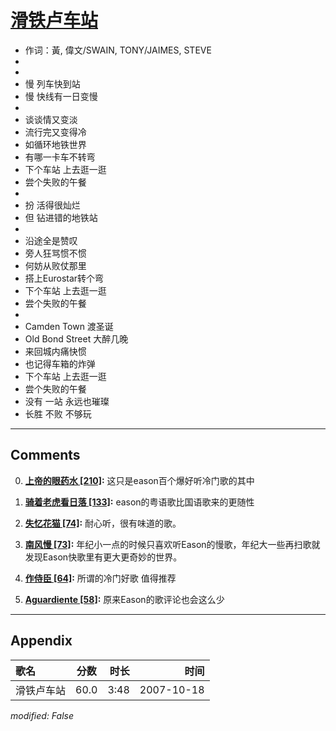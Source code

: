 # [滑铁卢车站](https://music.163.com/song?id=65463)

* 作词：黃, 偉文/SWAIN, TONY/JAIMES, STEVE
*
*
* 慢 列车快到站
* 慢 快线有一日变慢
* 
* 谈谈情又变淡
* 流行完又变得冷
* 如循环地铁世界
* 有哪一卡车不转弯
* 下个车站 上去逛一逛
* 尝个失败的午餐
* 
* 扮 活得很灿烂
* 但 钻进错的地铁站
* 
* 沿途全是赞叹
* 旁人狂骂惯不惯
* 何妨从败仗那里
* 搭上Eurostar转个弯
* 下个车站 上去逛一逛
* 尝个失败的午餐
* 
* Camden Town 渡圣诞
* Old Bond Street 大醉几晚
* 来回城内痛快惯
* 也记得车箱的炸弹
* 下个车站 上去逛一逛
* 尝个失败的午餐
* 没有 一站 永远也璀璨
* 长胜 不败 不够玩


---

## Comments
0. **[上帝的眼药水 \[210\]](https://music.163.com/#/user/home?id=20585624):** 这只是eason百个爆好听冷门歌的其中

1. **[骑着老虎看日落 \[133\]](https://music.163.com/#/user/home?id=33891581):** eason的粤语歌比国语歌来的更随性

2. **[失忆花猫 \[74\]](https://music.163.com/#/user/home?id=16128591):** 耐心听，很有味道的歌。

3. **[南风慢 \[73\]](https://music.163.com/#/user/home?id=246499310):** 年纪小一点的时候只喜欢听Eason的慢歌，年纪大一些再扫歌就发现Eason快歌里有更大更奇妙的世界。

4. **[作侍臣 \[64\]](https://music.163.com/#/user/home?id=81636453):** 所谓的冷门好歌 值得推荐

5. **[Aguardiente \[58\]](https://music.163.com/#/user/home?id=16470246):** 原来Eason的歌评论也会这么少



---

## Appendix

|歌名|分数|时长|时间|
|:---|:---:|---:|---:|
|滑铁卢车站|60.0|3:48|2007-10-18

*modified: False*